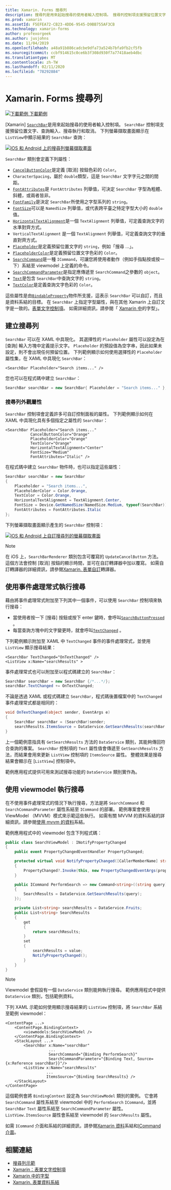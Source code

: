 ```yaml
---
title: Xamarin. Forms 搜尋列
description: 搜尋列是用來起始搜尋的使用者輸入控制項。 搜尋列控制項支援預留位置文字、查詢輸入、執行和取消。 本文說明如何在 XAML 和程式碼中使用搜尋列。
ms.prod: xamarin
ms.assetId: F5EFEA72-CB23-4DD6-9545-D9BB755AF3CB
ms.technology: xamarin-forms
author: profexorgeek
ms.author: jusjohns
ms.date: 11/04/2019
ms.openlocfilehash: a48a91b886cadcbe9dfa73a524b7bfa9fb2cf5fb
ms.sourcegitcommit: ccbf914615c0ce6b3f308d930f7a77418aeb4dbc
ms.translationtype: MT
ms.contentlocale: zh-TW
ms.lasthandoff: 02/11/2020
ms.locfileid: "78292884"
---
```

# <a name="xamarinforms-searchbar"></a>Xamarin. Forms 搜尋列

[![下載範例](~/media/shared/download.png) 下載範例](https://docs.microsoft.com/samples/xamarin/xamarin-forms-samples/userinterface-searchbardemos/)

[Xamarin] [`SearchBar`](xref:Xamarin.Forms.SearchBar)是用來起始搜尋的使用者輸入控制項。 `SearchBar` 控制項支援預留位置文字、查詢輸入、搜尋執行和取消。 下列螢幕擷取畫面顯示在 `ListView`中顯示結果的 `SearchBar` 查詢：

[![IOS 和 Android 上的搜尋列螢幕擷取畫面](searchbar-images/device-searchbars-cropped.png "IOS 和 Android 上的搜尋列")](searchbar-images/device-searchbars.png#lightbox "IOS 和 Android 上的搜尋列")

`SearchBar` 類別會定義下列屬性：

* [`CancelButtonColor`](xref:Xamarin.Forms.SearchBar.CancelButtonColor)是定義 [取消] 按鈕色彩的 `Color`。
* `CharacterSpacing`，屬於 `double`類型，這是 `SearchBar` 文字字元之間的間距。
* [`FontAttributes`](xref:Xamarin.Forms.SearchBar.FontAttributes)是 `FontAttributes` 列舉值，可決定 `SearchBar` 字型為粗體、斜體，或兩者皆非。
* [`FontFamily`](xref:Xamarin.Forms.SearchBar.FontFamily)是決定 `SearchBar`所使用之字型系列的 `string`。
* [`FontSize`](xref:Xamarin.Forms.SearchBar.FontSize)可以是 `NamedSize` 列舉值，或代表跨平臺之特定字型大小的 `double` 值。
* [`HorizontalTextAlignment`](xref:Xamarin.Forms.SearchBar.HorizontalTextAlignment)是一個 `TextAlignment` 列舉值，可定義查詢文字的水準對齊方式。
* `VerticalTextAlignment` 是一個 `TextAlignment` 列舉值，可定義查詢文字的垂直對齊方式。
* [`Placeholder`](xref:Xamarin.Forms.InputView.Placeholder)是定義預留位置文字的 `string`，例如「搜尋 ...」。
* [`PlaceholderColor`](xref:Xamarin.Forms.InputView.PlaceholderColor)是定義預留位置文字色彩的 `Color`。
* [`SearchCommand`](xref:Xamarin.Forms.SearchBar.SearchCommand)是一種 `ICommand`，可讓您將使用者動作（例如手指點按或按一下）系結至 viewmodel 上定義的命令。
* [`SearchCommandParameter`](xref:Xamarin.Forms.SearchBar.SearchCommandParameter)是指定應傳遞至 `SearchCommand`之參數的 `object`。
* [`Text`](xref:Xamarin.Forms.InputView.Text)是包含 `SearchBar`中查詢文字的 `string`。
* [`TextColor`](xref:Xamarin.Forms.InputView.TextColor)是定義查詢文字色彩的 `Color`。

這些屬性是由[`BindableProperty`](xref:Xamarin.Forms.BindableProperty)物件所支援，這表示 `SearchBar` 可以自訂，而且是資料系結的目標。 在 `SearchBar` 上指定字型屬性，與在其他 Xamarin 上自訂文字是一致的。[表單文字控制項](~/xamarin-forms/user-interface/text/index.md)。 如需詳細資訊，請參閱「 [Xamarin 中](~/xamarin-forms/user-interface/text/fonts.md)的字型」。

## <a name="create-a-searchbar"></a>建立搜尋列

`SearchBar` 可以在 XAML 中具現化。 其選擇性的 `Placeholder` 屬性可以設定為在 [查詢] 輸入方塊中定義提示文字。 `Placeholder` 的預設值為空字串，因此如果未設定，則不會出現任何預留位置。 下列範例顯示如何使用選擇性的 `Placeholder` 屬性集，在 XAML 中具現化 `SearchBar`：

```xaml
<SearchBar Placeholder="Search items..." />
```

您也可以在程式碼中建立 `SearchBar`：

```csharp
SearchBar searchBar = new SearchBar{ Placeholder = "Search items..." };
```

### <a name="searchbar-appearance-properties"></a>搜尋列外觀屬性

`SearchBar` 控制項會定義許多可自訂控制面板的屬性。 下列範例顯示如何在 XAML 中具現化具有多個指定之屬性的 `SearchBar`：

```xaml
<SearchBar Placeholder="Search items..."
           CancelButtonColor="Orange"
           PlaceholderColor="Orange"
           TextColor="Orange"
           HorizontalTextAlignment="Center"
           FontSize="Medium"
           FontAttributes="Italic" />
```

在程式碼中建立 `SearchBar` 物件時，也可以指定這些屬性：

```csharp
SearchBar searchBar = new SearchBar
{
    Placeholder = "Search items...",
    PlaceholderColor = Color.Orange,
    TextColor = Color.Orange,
    HorizontalTextAlignment = TextAlignment.Center,
    FontSize = Device.GetNamedSize(NamedSize.Medium, typeof(SearchBar)),
    FontAttributes = FontAttributes.Italic
};
```

下列螢幕擷取畫面顯示產生的 `SearchBar` 控制項：

[![IOS 和 Android 上自訂搜尋列的螢幕擷取畫面](searchbar-images/device-searchbars-styled-cropped.png "IOS 和 Android 上的自訂搜尋列")](searchbar-images/device-searchbars-styled.png#lightbox "IOS 和 Android 上的自訂搜尋列")

> [!NOTE]
> 在 iOS 上，`SearchBarRenderer` 類別包含可覆寫的 `UpdateCancelButton` 方法。 這個方法會控制 [取消] 按鈕的顯示時間，並可在自訂轉譯器中加以覆寫。 如需自訂轉譯器的詳細資訊，請參閱[Xamarin. 表單自訂](~/xamarin-forms/app-fundamentals/custom-renderer/index.md)轉譯器。

## <a name="perform-a-search-with-event-handlers"></a>使用事件處理常式執行搜尋

藉由將事件處理常式附加至下列其中一個事件，可以使用 `SearchBar` 控制項來執行搜尋：

* 當使用者按一下 [搜尋] 按鈕或按下 enter 鍵時，會呼叫[`SearchButtonPressed`](xref:Xamarin.Forms.SearchBar.SearchButtonPressed) 。
* 每當查詢方塊中的文字變更時，就會呼叫[`TextChanged`](xref:Xamarin.Forms.InputView.TextChanged) 。

下列範例顯示附加至 XAML 中 `TextChanged` 事件的事件處理常式，並使用 `ListView` 顯示搜尋結果：

```xaml
<SearchBar TextChanged="OnTextChanged" />
<ListView x:Name="searchResults" >
```

事件處理常式也可以附加至以程式碼建立的 `SearchBar`：

```csharp
SearchBar searchBar = new SearchBar {/*...*/};
searchBar.TextChanged += OnTextChanged;
```

不論是透過 XAML 或程式碼建立 `SearchBar`，程式碼後置檔案中的 `TextChanged` 事件處理常式都是相同的：

```csharp
void OnTextChanged(object sender, EventArgs e)
{
    SearchBar searchBar = (SearchBar)sender;
    searchResults.ItemsSource = DataService.GetSearchResults(searchBar.Text);
}
```

上一個範例意指具有 `GetSearchResults` 方法的 `DataService` 類別，其能夠傳回符合查詢的專案。 `SearchBar` 控制項的 `Text` 屬性值會傳遞至 `GetSearchResults` 方法，而結果會用來更新 `ListView` 控制項的 `ItemsSource` 屬性。 整體效果是搜尋結果會顯示在 [`ListView`] 控制項中。

範例應用程式提供可用來測試搜尋功能的 `DataService` 類別實作為。

## <a name="perform-a-search-using-a-viewmodel"></a>使用 viewmodel 執行搜尋

在不使用事件處理常式的情況下執行搜尋，方法是將 `SearchCommand` 和 `SearchCommandParameter` 屬性系結至 `ICommand` 的部署。 範例專案會使用 ViewModel （MVVM）模式來示範這些執行。 如需有關 MVVM 的資料系結的詳細資訊，請參閱[使用 mvvm 的資料](~/xamarin-forms/xaml/xaml-basics/data-bindings-to-mvvm.md)系結。

範例應用程式中的 viewmodel 包含下列程式碼：

```csharp
public class SearchViewModel : INotifyPropertyChanged
{
    public event PropertyChangedEventHandler PropertyChanged;

    protected virtual void NotifyPropertyChanged([CallerMemberName] string propertyName = "")
    {
        PropertyChanged?.Invoke(this, new PropertyChangedEventArgs(propertyName));
    }

    public ICommand PerformSearch => new Command<string>((string query) =>
    {
        SearchResults = DataService.GetSearchResults(query);
    });

    private List<string> searchResults = DataService.Fruits;
    public List<string> SearchResults
    {
        get
        {
            return searchResults;
        }
        set
        {
            searchResults = value;
            NotifyPropertyChanged();
        }
    }
}
```

> [!NOTE]
> Viewmodel 會假設有一個 `DataService` 類別能夠執行搜尋。 範例應用程式中提供 `DataService` 類別，包括範例資料。

下列 XAML 示範如何使用顯示搜尋結果的 `ListView` 控制項，將 `SearchBar` 系結至範例 viewmodel：

```xaml
<ContentPage ...>
    <ContentPage.BindingContext>
        <viewmodels:SearchViewModel />
    </ContentPage.BindingContext>
    <StackLayout ...>
        <SearchBar x:Name="searchBar"
                   ...
                   SearchCommand="{Binding PerformSearch}"
                   SearchCommandParameter="{Binding Text, Source={x:Reference searchBar}}"/>
        <ListView x:Name="searchResults"
                  ...
                  ItemsSource="{Binding SearchResults} />
    </StackLayout>
</ContentPage>
```

這個範例會將 `BindingContext` 設定為 `SearchViewModel` 類別的實例。 它會將 `SearchCommand` 屬性系結至 viewmodel 中的 `PerformSearch` `ICommand`，並將 `SearchBar` `Text` 屬性系結至 `SearchCommandParameter` 屬性。 `ListView.ItemsSource` 屬性會系結至 viewmodel 的 `SearchResults` 屬性。

如需 `ICommand` 介面和系結的詳細資訊，請參閱[Xamarin 資料](~/xamarin-forms/app-fundamentals/data-binding/index.md)系結和[ICommand 介面](~/xamarin-forms/app-fundamentals/data-binding/commanding.md)。

## <a name="related-links"></a>相關連結

* [搜尋列示範](https://docs.microsoft.com/samples/xamarin/xamarin-forms-samples/userinterface-searchbardemos/)
* [Xamarin：表單文字控制項](~/xamarin-forms/user-interface/text/index.md)
* [Xamarin 中的字型](~/xamarin-forms/user-interface/text/fonts.md)
* [Xamarin. 表單資料系結](~/xamarin-forms/app-fundamentals/data-binding/index.md)
